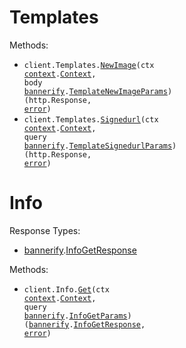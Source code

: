 # Templates

Methods:

- <code title="post /v1/templates/createImage">client.Templates.<a href="https://pkg.go.dev/github.com/bannerify/bannerify-go#TemplateService.NewImage">NewImage</a>(ctx <a href="https://pkg.go.dev/context">context</a>.<a href="https://pkg.go.dev/context#Context">Context</a>, body <a href="https://pkg.go.dev/github.com/bannerify/bannerify-go">bannerify</a>.<a href="https://pkg.go.dev/github.com/bannerify/bannerify-go#TemplateNewImageParams">TemplateNewImageParams</a>) (http.Response, <a href="https://pkg.go.dev/builtin#error">error</a>)</code>
- <code title="get /v1/templates/signedurl">client.Templates.<a href="https://pkg.go.dev/github.com/bannerify/bannerify-go#TemplateService.Signedurl">Signedurl</a>(ctx <a href="https://pkg.go.dev/context">context</a>.<a href="https://pkg.go.dev/context#Context">Context</a>, query <a href="https://pkg.go.dev/github.com/bannerify/bannerify-go">bannerify</a>.<a href="https://pkg.go.dev/github.com/bannerify/bannerify-go#TemplateSignedurlParams">TemplateSignedurlParams</a>) (http.Response, <a href="https://pkg.go.dev/builtin#error">error</a>)</code>

# Info

Response Types:

- <a href="https://pkg.go.dev/github.com/bannerify/bannerify-go">bannerify</a>.<a href="https://pkg.go.dev/github.com/bannerify/bannerify-go#InfoGetResponse">InfoGetResponse</a>

Methods:

- <code title="get /v1/info">client.Info.<a href="https://pkg.go.dev/github.com/bannerify/bannerify-go#InfoService.Get">Get</a>(ctx <a href="https://pkg.go.dev/context">context</a>.<a href="https://pkg.go.dev/context#Context">Context</a>, query <a href="https://pkg.go.dev/github.com/bannerify/bannerify-go">bannerify</a>.<a href="https://pkg.go.dev/github.com/bannerify/bannerify-go#InfoGetParams">InfoGetParams</a>) (<a href="https://pkg.go.dev/github.com/bannerify/bannerify-go">bannerify</a>.<a href="https://pkg.go.dev/github.com/bannerify/bannerify-go#InfoGetResponse">InfoGetResponse</a>, <a href="https://pkg.go.dev/builtin#error">error</a>)</code>
